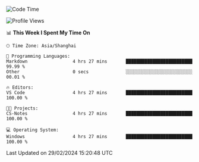 <!--START_SECTION:waka-->
![Code Time](http://img.shields.io/badge/Code%20Time-1%2C519%20hrs%2017%20mins-blue)

![Profile Views](http://img.shields.io/badge/Profile%20Views-0-blue)

📊 **This Week I Spent My Time On** 

```text
🕑︎ Time Zone: Asia/Shanghai

💬 Programming Languages: 
Markdown                 4 hrs 27 mins       █████████████████████████   99.99 % 
Other                    0 secs              ░░░░░░░░░░░░░░░░░░░░░░░░░   00.01 % 

🔥 Editors: 
VS Code                  4 hrs 27 mins       █████████████████████████   100.00 % 

🐱‍💻 Projects: 
CS-Notes                 4 hrs 27 mins       █████████████████████████   100.00 % 

💻 Operating System: 
Windows                  4 hrs 27 mins       █████████████████████████   100.00 % 
```


 Last Updated on 29/02/2024 15:20:48 UTC
<!--END_SECTION:waka-->
